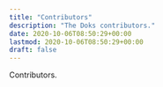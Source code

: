 ```yaml
---
title: "Contributors"
description: "The Doks contributors."
date: 2020-10-06T08:50:29+00:00
lastmod: 2020-10-06T08:50:29+00:00
draft: false
---
```


Contributors.
